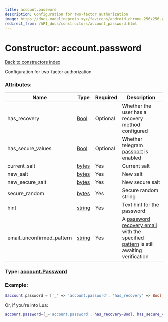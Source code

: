 ```yaml
---
title: account.password
description: Configuration for two-factor authorization
image: https://docs.madelineproto.xyz/favicons/android-chrome-256x256.png
redirect_from: /API_docs/constructors/account_password.html
---
```

# Constructor: account.password  
[Back to constructors index](index.md)



Configuration for two-factor authorization

### Attributes:

| Name     |    Type       | Required | Description |
|----------|---------------|----------|-------------|
|has\_recovery|[Bool](../types/Bool.md) | Optional|Whether the user has a recovery method configured|
|has\_secure\_values|[Bool](../types/Bool.md) | Optional|Whether telegram [passport](https://core.telegram.org/passport) is enabled|
|current\_salt|[bytes](../types/bytes.md) | Yes|Current salt|
|new\_salt|[bytes](../types/bytes.md) | Yes|New salt|
|new\_secure\_salt|[bytes](../types/bytes.md) | Yes|New secure salt|
|secure\_random|[bytes](../types/bytes.md) | Yes|Secure random string|
|hint|[string](../types/string.md) | Yes|Text hint for the password|
|email\_unconfirmed\_pattern|[string](../types/string.md) | Yes|A [password recovery email](https://core.telegram.org/api/srp#email-verification) with the specified [pattern](https://core.telegram.org/api/pattern) is still awaiting verification|



### Type: [account.Password](../types/account.Password.md)


### Example:

```php
$account.password = ['_' => 'account.password', 'has_recovery' => Bool, 'has_secure_values' => Bool, 'current_salt' => 'bytes', 'new_salt' => 'bytes', 'new_secure_salt' => 'bytes', 'secure_random' => 'bytes', 'hint' => 'string', 'email_unconfirmed_pattern' => 'string'];
```  


Or, if you're into Lua:

```lua
account.password={_='account.password', has_recovery=Bool, has_secure_values=Bool, current_salt='bytes', new_salt='bytes', new_secure_salt='bytes', secure_random='bytes', hint='string', email_unconfirmed_pattern='string'}

```


